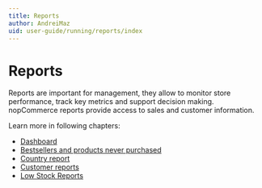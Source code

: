 ```yaml
---
title: Reports
author: AndreiMaz
uid: user-guide/running/reports/index
---
```


# Reports

Reports are important for management, they allow to monitor store performance, track key metrics and support decision making. nopCommerce reports provide access to sales and customer information.

Learn more in following chapters:

* [Dashboard](xref:user-guide/running/reports/dashboard.md)
* [Bestsellers and products never purchased](xref:user-guide/running/reports/bestsellers-never-purchased.md)
* [Country report](xref:user-guide/running/reports/country-report.md)
* [Customer reports](xref:user-guide/running/reports/customer-reports.md)
* [Low Stock Reports](xref:user-guide/running/reports/low-stock-reports.md)
